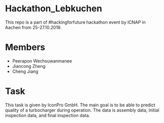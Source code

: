 # Hackathon_Lebkuchen
This repo is a part of #hackingforfuture hackathon event by ICNAP in Aachen from 25-27.10.2019.
# Members
- Peerapon Wechsuwanmanee
- Jiancong Zheng
- Cheng Jiang
# Task
This task is given by IconPro GmbH. The main goal is to be able to predict quality of a turbocharger during operation. The data is assembly data, initial inspection data, and final inspection data. 
